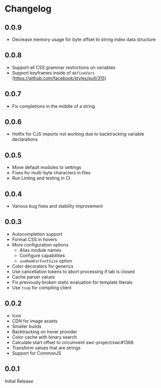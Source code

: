 # Changelog

## 0.0.9

- Decrease memory usage for byte offset to string index data structure

## 0.0.8

- Support all CSS grammar restrictions on variables
- Support keyframes inside of `defineVars` (<https://github.com/facebook/stylex/pull/315>)

## 0.0.7

- Fix completions in the middle of a string

## 0.0.6

- Hotfix for CJS imports not working due to backtracking variable declarations

## 0.0.5

- Move default modules to settings
- Fixes for multi-byte characters in files
- Run Linting and testing in CI

## 0.0.4

- Various bug fixes and stability improvement

## 0.0.3

- Autocompletion support
- Format CSS in hovers
- More configuration options
  - Alias module names
  - Configure capabilities
  - `useRemForFontSize` option
- Color decorators for generics
- Use cancellation tokens to abort processing if tab is closed
- Cache parser values
- Fix previously broken static evaluation for template literals
- Use `tsup` for compiling client

## 0.0.2

- Icon
- CDN for image assets
- Smaller builds
- Backtracking on hover provider
- Color cache with binary search
- Calculate start offset to circumvent swc-project/swc#1366
- Transform values that are strings
- Support for CommonJS

## 0.0.1

Initial Release
